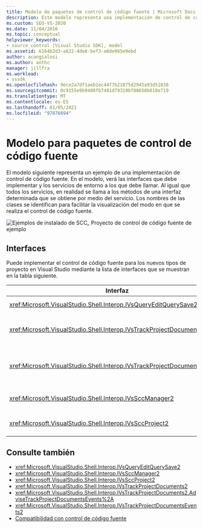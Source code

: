 ```yaml
---
title: Modelo de paquetes de control de código fuente | Microsoft Docs
description: Este modelo representa una implementación de control de código fuente. En el artículo se muestran los nombres de las clases para que sea más fácil ver cómo se realiza el control de código fuente.
ms.custom: SEO-VS-2020
ms.date: 11/04/2016
ms.topic: conceptual
helpviewer_keywords:
- source control [Visual Studio SDK], model
ms.assetid: 6164b2d3-a622-4de8-bef3-a6de985e9ebd
author: acangialosi
ms.author: anthc
manager: jillfra
ms.workload:
- vssdk
ms.openlocfilehash: 9ece2a7df1aeb2ec44f7b21075d2945a93d51838
ms.sourcegitcommit: 0c9155e9b9408fb7481d79319bf08650b610e719
ms.translationtype: MT
ms.contentlocale: es-ES
ms.lasthandoff: 01/05/2021
ms.locfileid: "97876694"
---
```

# <a name="model-for-source-control-packages"></a>Modelo para paquetes de control de código fuente
El modelo siguiente representa un ejemplo de una implementación de control de código fuente. En el modelo, verá las interfaces que debe implementar y los servicios de entorno a los que debe llamar. Al igual que todos los servicios, en realidad se llama a los métodos de una interfaz determinada que se obtiene por medio del servicio. Los nombres de las clases se identifican para facilitar la visualización del modo en que se realiza el control de código fuente.

 ![Ejemplos de instalado de SCC&#95;](../../extensibility/internals/media/scc_tup.gif "SCC_TUP") Proyecto de control de código fuente de ejemplo

## <a name="interfaces"></a>Interfaces
 Puede implementar el control de código fuente para los nuevos tipos de proyecto en Visual Studio mediante la lista de interfaces que se muestran en la tabla siguiente.

|Interfaz|Usar|
|---------------|---------|
|<xref:Microsoft.VisualStudio.Shell.Interop.IVsQueryEditQuerySave2>|Lo llaman los proyectos y los editores antes de guardar o cambiar los archivos (modificados). Se tiene acceso a esta interfaz mediante el <xref:Microsoft.VisualStudio.Shell.Interop.SVsQueryEditQuerySave> servicio.|
|<xref:Microsoft.VisualStudio.Shell.Interop.IVsTrackProjectDocuments2>|Lo llaman los proyectos para solicitar permiso para agregar, quitar o cambiar el nombre de un archivo o directorio. Los proyectos también llaman a esta interfaz para informar al entorno cuando se completa una acción de agregar, quitar o cambiar nombre. Se tiene acceso a él mediante el <xref:Microsoft.VisualStudio.Shell.Interop.SVsTrackProjectDocuments> servicio.|
|<xref:Microsoft.VisualStudio.Shell.Interop.IVsTrackProjectDocumentsEvents2>|Implementado por cualquier entidad que se registra para recibir una notificación cuando los proyectos agreguen, cambien el nombre o quiten un archivo o un directorio. Para registrarse para la notificación de eventos, llame a <xref:Microsoft.VisualStudio.Shell.Interop.IVsTrackProjectDocuments2.AdviseTrackProjectDocumentsEvents%2A> .|
|<xref:Microsoft.VisualStudio.Shell.Interop.IVsSccManager2>|Lo llaman los proyectos para registrarse con el paquete de control de código fuente y obtener información sobre el estado del control de código fuente. Se tiene acceso a esta interfaz mediante el <xref:Microsoft.VisualStudio.Shell.Interop.SVsSccManager> servicio.|
|<xref:Microsoft.VisualStudio.Shell.Interop.IVsSccProject2>|Implementado por el proyecto para responder a las solicitudes de control de código fuente para obtener información sobre los archivos y para obtener la configuración de control de código fuente necesaria para el archivo de proyecto.|

## <a name="see-also"></a>Consulte también
- <xref:Microsoft.VisualStudio.Shell.Interop.IVsQueryEditQuerySave2>
- <xref:Microsoft.VisualStudio.Shell.Interop.IVsSccManager2>
- <xref:Microsoft.VisualStudio.Shell.Interop.IVsSccProject2>
- <xref:Microsoft.VisualStudio.Shell.Interop.IVsTrackProjectDocuments2>
- <xref:Microsoft.VisualStudio.Shell.Interop.IVsTrackProjectDocuments2.AdviseTrackProjectDocumentsEvents%2A>
- <xref:Microsoft.VisualStudio.Shell.Interop.IVsTrackProjectDocumentsEvents2>
- [Compatibilidad con control de código fuente](../../extensibility/internals/supporting-source-control.md)
